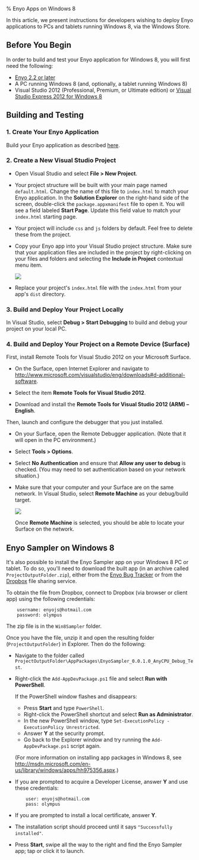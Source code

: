 % Enyo Apps on Windows 8

In this article, we present instructions for developers wishing to deploy Enyo
applications to PCs and tablets running Windows 8, via the Windows Store.

## Before You Begin

In order to build and test your Enyo application for Windows 8, you will first
need the following:

* [Enyo 2.2 or later](../getting-started/bootplate.html)
* A PC running Windows 8 (and, optionally, a tablet running Windows 8)
* Visual Studio 2012 (Professional, Premium, or Ultimate edition) or
    [Visual Studio Express 2012 for Windows 8](http://www.microsoft.com/visualstudio/eng/products/visual-studio-express-for-windows-8)

## Building and Testing

### 1. Create Your Enyo Application

Build your Enyo application as described
[here](../getting-started/first-steps.html).

### 2. Create a New Visual Studio Project

* Open Visual Studio and select **File > New Project**.

* Your project structure will be built with your main page named `default.html`.
    Change the name of this file to `index.html` to match your Enyo application.
    In the **Solution Explorer** on the right-hand side of the screen,
    double-click the `package.appxmanifest` file to open it.  You will see a
    field labeled **Start Page**.  Update this field value to match your
    `index.html` starting page.

* Your project will include `css` and `js` folders by default.  Feel free to
    delete these from the project.

* Copy your Enyo app into your Visual Studio project structure.  Make
    sure that your application files are included in the project by
    right-clicking on your files and folders and selecting the **Include in
    Project** contextual menu item.

    ![](../assets/enyo-apps-on-windows-8-a.png)

* Replace your project's `index.html` file with the `index.html` from your
    app's `dist` directory.

### 3. Build and Deploy Your Project Locally

In Visual Studio, select **Debug > Start Debugging** to build and debug your
project on your local PC.

### 4. Build and Deploy Your Project on a Remote Device (Surface)

First, install Remote Tools for Visual Studio 2012 on your Microsoft Surface.

* On the Surface, open Internet Explorer and navigate to
    <http://www.microsoft.com/visualstudio/eng/downloads#d-additional-software>.

* Select the item **Remote Tools for Visual Studio 2012**.

*  Download and install the **Remote Tools for Visual Studio 2012 (ARM) – English**.

Then, launch and configure the debugger that you just installed.

* On your Surface, open the Remote Debugger application.  (Note that it will
    open in the PC environment.)

* Select **Tools > Options**.

* Select **No Authentication** and ensure that **Allow any user to debug** is
    checked.  (You may need to set authentication based on your network
    situation.)

* Make sure that your computer and your Surface are on the same network. In
    Visual Studio, select **Remote Machine** as your debug/build target.

    ![](../assets/enyo-apps-on-windows-8-b.png)

    Once **Remote Machine** is selected, you should be able to locate your
    Surface on the network.

## Enyo Sampler on Windows 8

It's also possible to install the Enyo Sampler app on your Windows 8 PC or
tablet.  To do so, you'll need to download the built app (in an archive called
`ProjectOutputFolder.zip`), either from the
[Enyo Bug Tracker](https://enyojs.atlassian.net/browse/ENYO-1899) or from the
[Dropbox](http://www.dropbox.com) file sharing service.

To obtain the file from Dropbox, connect to Dropbox (via browser or client app)
using the following credentials:

```
    username: enyojs@hotmail.com
    password: olympus
```

The zip file is in the `Win8Sampler` folder.

Once you have the file, unzip it and open the resulting folder
(`ProjectOutputFolder`) in Explorer.  Then do the following:

* Navigate to the folder called `ProjectOutputFolder\AppPackages\EnyoSampler_0.0.1.0_AnyCPU_Debug_Test`.

* Right-click the `Add-AppDevPackage.ps1` file and select **Run with PowerShell**.

    If the PowerShell window flashes and disappears:

    - Press **Start** and type `PowerShell`.
    - Right-click the PowerShell shortcut and select **Run as Administrator**.
    - In the new PowerShell window, type `Set-ExecutionPolicy -ExecutionPolicy Unrestricted`.
    - Answer **Y** at the security prompt.
    - Go back to the Explorer window and try running the `Add-AppDevPackage.ps1`
        script again.

    (For more information on installing app packages in Windows 8, see
    <http://msdn.microsoft.com/en-us/library/windows/apps/hh975356.aspx>.)

* If you are prompted to acquire a Developer License, answer **Y** and use these credentials:

    ```
        user: enyojs@hotmail.com
        pass: olympus
    ```

* If you are prompted to install a local certificate, answer **Y**.

* The installation script should proceed until it says `"Successfully installed"`.

* Press **Start**, swipe all the way to the right and find the Enyo Sampler app;
    tap or click it to launch.
